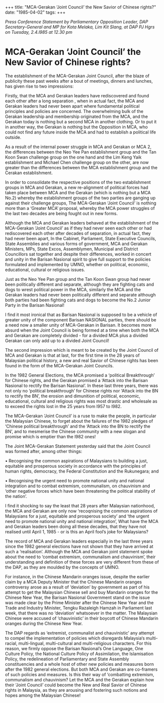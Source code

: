 +++ 
title: "MCA-Gerakan ‘Joint Council’ the New Savior of Chinese rights?"
date: "1985-04-02"
tags:
+++

_Press Conference Statement by Parliamentary Opposition Leader, DAP Secretary-General and MP for Kota Melaka, Lim Kit Slang,
at DAP PJ Hgrs on Tuesday, 2.4.l985 at 12.30 pm_

# MCA-Gerakan ‘Joint Council’ the New Savior of Chinese rights?

The establishment of the MCA-Gerakan Joint Council, after the blaze of publicity these past weeks after a bout of meetings, dinners and lunches, has given rise to two impressions:</u>

Firstly, that the MCA and Gerakan leaders have rediscovered and found
each other after a long separation , when in actual fact, the MCA and
Gerakan leaders had never been apart where fundamental political principles and
policies are concerned. The overwhelming bulk of the Gerakan leadership and
membership originated from the MCA, and the Gerakan today is 
nothing but a second MCA in another clothing. Or to put it
in another way, the Gerakan is nothing but the Opposition in MCA, who could
not find any future inside the MCA and had to establish a political life outside.

As a result of the internal power struggle in MCA and Gerakan or MCA 2,
the differences between the Neo Yee Pan establishment group and the Tan Koon
Swan challenge group on the one hand and the Lim Keng Yaik establishment 
and Michael Chen challenge group on the other, are now greater than the
differences between the MCA establishment group and the Cerakan establishment.

In order to consolidate the respective positions of the two establishment
groups in MCA and Gerakan, a new re-alignment of political forces had taken
place between MCA and the Gerakan (which is nothing but a MCA No.2)
whereby the establishment groups of the two parties are ganging up against their
challenge groups, The MCA-Gerakan ‘Joint Council’ is nothing more than a
‘Greater MCA’ proposal, whereby the MCA power struggles of the last two decades 
are being fought out in new forms. 

Although the MCA and Gerakan leaders behaved at the establishment
of the MCA-Gerakan ‘Joint Council’ as if they had never seen each other or 
had rediscovered each other after decades of separation, in actual fact,
they had never been apart, In the Cabinet, Parliament, State Executive 
Councils, State Assemblies and various forms of government, MCA and Gerakan
Ministers, MPs, State Excos, Assemblymen, Municipal and District Councillors
sat together and despite their differences, worked in concert and unity in
the Barisan Nasional spirit to give full support to the policies formulated
and implemented by UMNO, whether on political, economic, educational, cultural
or religious issues.

Just as the Neo Yee Pan group and the Tan Koon Swan group had
never been politically different and separate, although they are fighting cats
and dogs to wrest political power in the MCA, similarly the MCA and the Gerakan
leaders had never been politically different and separate although both
parties had been fighting cats and dogs to become the No.2 Junior Party in
the Barisan Nasional!

I find it most ironical that as Barisan Nasional is supposed to
be a vehicle of greater unity of the component Barisan NASIONAL parties,
there should be a need now a smaller unity of MCA-Gerakan in Barisan.
lt becomes more absurd when the Joint Council is being formed at a time
when both the MCA and Gerakan are completely divided - for a divided MCA plus
a divided Gerakan can only add up to a divided Joint Council!

The second impression which is meant to be created by the Joint
Council of MCA and Gerakan is that at last, for the first time in the
28 years of Malaysian political history, a new and real Savior of
Chinese rights has been found in the form of the MCA-Gerakan Joint Councils.

In the 1982 General Elections, the MCA promised a ‘political
Breakthrough’ for Chinese rights, and the Gerakan promised a ‘Attack into
the Barisan Nasional to rectify the Barisan Nasional’. In these last
three years, there was not only no ‘political breakthrough’ for Chinese
rights nor ‘Attack into the BN to rectify the BN’, the erosion and dimunition
of political, economic, educational, cultural and religious rights was
most drastic and wholesale as to exceed the rights lost in the 25 years
from l957 to l982.

The MCA-Gerakan ‘Joint Council’ is a ruse to make the people, in
particular the Malaysian Chinese, to forget about the failures of the
1982 pledges of ‘Chinese political breakthrough’ and the ‘Attack into 
the BN to rectify the BN’, and to mesmerise the Chinese community with a
new slogan and promise which is emptier than the l982 ones!

The Joint MCA-Gerakan Statement yesterday said that the Joint
Council was formed after, among other things:

•	Recognising the common aspirations of Malaysians to building a
just, equitable and prosperous society in accordance with the
principles of human rights, democracy, the Federal Constitution
and the Rukunegara; and

•	Recognising the urgent need to promote national unity and
national integration and to combat extremism, communalism, on
chauvinism and ‘other negative forces which have been threatening
the political stability of the nation’.

I find it shocking to say the least that 28 years after Malaysian
nationhood, the MCA and Gerakan are only now ‘recoqnising the common
aspirations of Malaysians for a just, equitable and prosperous society’
and ‘the urgent need to promote national unity and national integration’,
What have the MCA and Gerakan leaders been doing all these decades, that
they have not realised until April 1, 1985 - or is this an April fool’s joke
for Malaysians?


The record of MCA and Gerakan leaders especially in the last three 
years since the 1982 general elections have not shown that they have
arrived at such a ‘realisation’. Although the MCA and Gerakan joint
statement spoke about the need to ‘combat extremism, communalism and
chauvinism’, their understanding and definition of these forces are very
different from these of the DAP, as they are moulded by the concepts of UMNO.

For instance, in the Chinese Mandarin oranges issue, despite
the earlier claim by a MCA Deputy Minister that the Chinese Mandarin oranges
controversy arose as a result of ‘deviation’ by government as part of
his attempt to get the Malaysian Chinese sell and buy Mandarin
oranges for the Chinese New Year, the Barisan Nasional Government stand
on the issue was made clear by the Prime Minister after the Chinese New
Year and the Trade and Industry Minister, Tengku Razaleigh Hamzah in Parliament
last week, that there was no ‘deviation’ whatsoever in the matter.
The Malaysian Chinese were accused of ‘chauvinistic’ in their boycott
of Chinese Mandarin oranges during the Chinese New Year.

The DAP regards as ‘extremist, communalist and chauvinistic’
any attempt to compel the implementation of policies which disregards
Malaysia‘s multi-racial, multi-lingual, multi-cultural and multi-religious
characters. For this reason, we firmly oppose the Barisan Nasional’s
One Language, One Culture Policy, the National Culture Policy of Assimilation,
the Islamisation Policy, the redelineation of Parliamentary and State
Assembly constituencies and a whole host of other new policies and measures born
after the 1982 general elections. But both MCA and Gerakan are co-framers of such
policies and measures. Is this their way of ‘combatting extremism, communalism and
chauvinism? Let the MCA and the Gerakan explain how their ‘Joint Council’
could become the New and Real Savior of Chinese rights in Malaysia, as they
are arousing and fostering such notions and hopes among the Malaysian Chinese!
 
